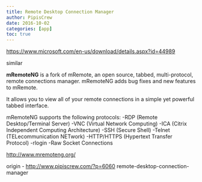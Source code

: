 ```yaml
---
title: Remote Desktop Connection Manager
author: PipisCrew
date: 2016-10-02
categories: [app]
toc: true
---
```


https://www.microsoft.com/en-us/download/details.aspx?id=44989

similar 

**mRemoteNG**
is a fork of mRemote, an open source, tabbed, multi-protocol, remote connections manager. mRemoteNG adds bug fixes and new features to mRemote.

It allows you to view all of your remote connections in a simple yet powerful tabbed interface.

mRemoteNG supports the following protocols:
-RDP (Remote Desktop/Terminal Server)
-VNC (Virtual Network Computing)
-ICA (Citrix Independent Computing Architecture)
-SSH (Secure Shell)
-Telnet (TELecommunication NETwork)
-HTTP/HTTPS (Hypertext Transfer Protocol)
-rlogin
-Raw Socket Connections

http://www.mremoteng.org/

origin - http://www.pipiscrew.com/?p=6060 remote-desktop-connection-manager